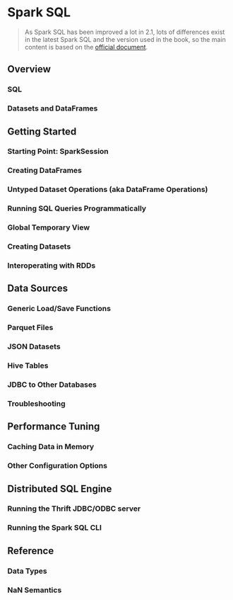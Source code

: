 # Spark SQL

 > As Spark SQL has been improved a lot in 2.1, lots of differences exist in the latest Spark SQL and the version used in the book, so the main content is based on the [official document](https://spark.apache.org/docs/2.1.0/sql-programming-guide.html).

## Overview

### SQL

### Datasets and DataFrames



## Getting Started

### Starting Point: SparkSession

### Creating DataFrames

### Untyped Dataset Operations (aka DataFrame Operations)

### Running SQL Queries Programmatically

### Global Temporary View

### Creating Datasets

### Interoperating with RDDs




## Data Sources

### Generic Load/Save Functions

### Parquet Files

### JSON Datasets

### Hive Tables

### JDBC to Other Databases

### Troubleshooting




## Performance Tuning

### Caching Data in Memory

### Other Configuration Options




## Distributed SQL Engine

### Running the Thrift JDBC/ODBC server

### Running the Spark SQL CLI




## Reference

### Data Types

### NaN Semantics

